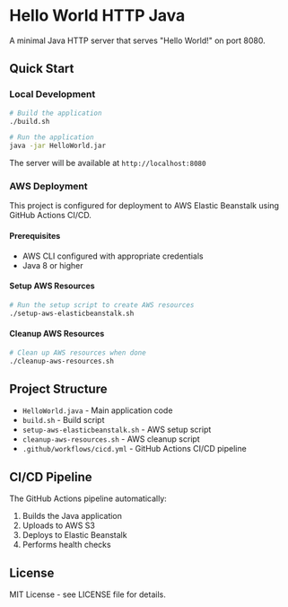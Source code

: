 # Hello World HTTP Java

A minimal Java HTTP server that serves "Hello World!" on port 8080.

## Quick Start

### Local Development
```bash
# Build the application
./build.sh

# Run the application
java -jar HelloWorld.jar
```

The server will be available at `http://localhost:8080`

### AWS Deployment

This project is configured for deployment to AWS Elastic Beanstalk using GitHub Actions CI/CD.

#### Prerequisites
- AWS CLI configured with appropriate credentials
- Java 8 or higher

#### Setup AWS Resources
```bash
# Run the setup script to create AWS resources
./setup-aws-elasticbeanstalk.sh
```

#### Cleanup AWS Resources
```bash
# Clean up AWS resources when done
./cleanup-aws-resources.sh
```

## Project Structure

- `HelloWorld.java` - Main application code
- `build.sh` - Build script
- `setup-aws-elasticbeanstalk.sh` - AWS setup script
- `cleanup-aws-resources.sh` - AWS cleanup script
- `.github/workflows/cicd.yml` - GitHub Actions CI/CD pipeline

## CI/CD Pipeline

The GitHub Actions pipeline automatically:
1. Builds the Java application
2. Uploads to AWS S3
3. Deploys to Elastic Beanstalk
4. Performs health checks

## License

MIT License - see LICENSE file for details.
